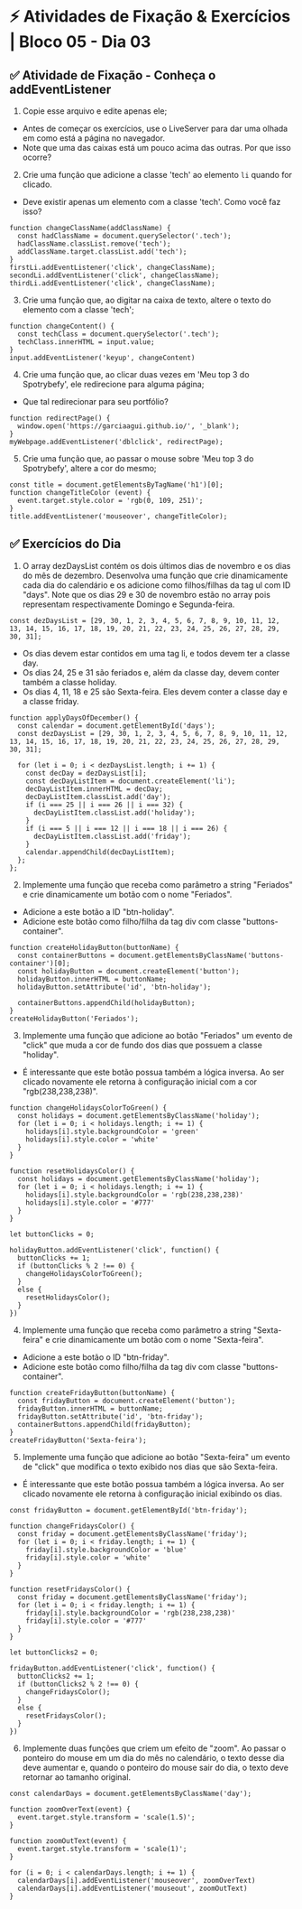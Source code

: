 # &#9889; Atividades de Fixação & Exercícios | Bloco 05 - Dia 03

## &#9989; Atividade de Fixação - Conheça o addEventListener

1. Copie esse arquivo e edite apenas ele;
- Antes de começar os exercícios, use o LiveServer para dar uma olhada em como está a página no navegador.
- Note que uma das caixas está um pouco acima das outras. Por que isso ocorre?

2. Crie uma função que adicione a classe 'tech' ao elemento `li` quando for clicado.
- Deve existir apenas um elemento com a classe 'tech'. Como você faz isso?
```
function changeClassName(addClassName) {
  const hadClassName = document.querySelector('.tech');
  hadClassName.classList.remove('tech');
  addClassName.target.classList.add('tech');
}
firstLi.addEventListener('click', changeClassName);
secondLi.addEventListener('click', changeClassName);
thirdLi.addEventListener('click', changeClassName);
```

3. Crie uma função que, ao digitar na caixa de texto, altere o texto do elemento com a classe 'tech';
```
function changeContent() {
  const techClass = document.querySelector('.tech');
  techClass.innerHTML = input.value;
}
input.addEventListener('keyup', changeContent)
```

4. Crie uma função que, ao clicar duas vezes em 'Meu top 3 do Spotrybefy', ele redirecione para alguma página;
- Que tal redirecionar para seu portfólio?
```
function redirectPage() {
  window.open('https://garciaagui.github.io/', '_blank');
}
myWebpage.addEventListener('dblclick', redirectPage);
```

5. Crie uma função que, ao passar o mouse sobre 'Meu top 3 do Spotrybefy', altere a cor do mesmo;
```
const title = document.getElementsByTagName('h1')[0];
function changeTitleColor (event) {
  event.target.style.color = 'rgb(0, 109, 251)';
}
title.addEventListener('mouseover', changeTitleColor);
```

## &#9989; Exercícios do Dia

1. O array dezDaysList contém os dois últimos dias de novembro e os dias do mês de dezembro. Desenvolva uma função que crie dinamicamente cada dia do calendário e os adicione como filhos/filhas da tag ul com ID "days". Note que os dias 29 e 30 de novembro estão no array pois representam respectivamente Domingo e Segunda-feira.
```
const dezDaysList = [29, 30, 1, 2, 3, 4, 5, 6, 7, 8, 9, 10, 11, 12, 13, 14, 15, 16, 17, 18, 19, 20, 21, 22, 23, 24, 25, 26, 27, 28, 29, 30, 31];
```
- Os dias devem estar contidos em uma tag li, e todos devem ter a classe day.
- Os dias 24, 25 e 31 são feriados e, além da classe day, devem conter também a classe holiday.
- Os dias 4, 11, 18 e 25 são Sexta-feira. Eles devem conter a classe day e a classe friday.
```
function applyDaysOfDecember() {
  const calendar = document.getElementById('days');
  const dezDaysList = [29, 30, 1, 2, 3, 4, 5, 6, 7, 8, 9, 10, 11, 12, 13, 14, 15, 16, 17, 18, 19, 20, 21, 22, 23, 24, 25, 26, 27, 28, 29, 30, 31];

  for (let i = 0; i < dezDaysList.length; i += 1) {
    const decDay = dezDaysList[i];
    const decDayListItem = document.createElement('li');
    decDayListItem.innerHTML = decDay;
    decDayListItem.classList.add('day');
    if (i === 25 || i === 26 || i === 32) {
      decDayListItem.classList.add('holiday');
    }
    if (i === 5 || i === 12 || i === 18 || i === 26) {
      decDayListItem.classList.add('friday');
    }
    calendar.appendChild(decDayListItem);
  };
};
```

2. Implemente uma função que receba como parâmetro a string "Feriados" e crie dinamicamente um botão com o nome "Feriados".
- Adicione a este botão a ID "btn-holiday".
- Adicione este botão como filho/filha da tag div com classe "buttons-container".
```
function createHolidayButton(buttonName) {
  const containerButtons = document.getElementsByClassName('buttons-container')[0];
  const holidayButton = document.createElement('button');
  holidayButton.innerHTML = buttonName;
  holidayButton.setAttribute('id', 'btn-holiday');

  containerButtons.appendChild(holidayButton);
}
createHolidayButton('Feriados');
```

3. Implemente uma função que adicione ao botão "Feriados" um evento de "click" que muda a cor de fundo dos dias que possuem a classe "holiday".
- É interessante que este botão possua também a lógica inversa. Ao ser clicado novamente ele retorna à configuração inicial com a cor "rgb(238,238,238)".
```
function changeHolidaysColorToGreen() {
  const holidays = document.getElementsByClassName('holiday');
  for (let i = 0; i < holidays.length; i += 1) {
    holidays[i].style.backgroundColor = 'green'
    holidays[i].style.color = 'white'
  }
}

function resetHolidaysColor() {
  const holidays = document.getElementsByClassName('holiday');
  for (let i = 0; i < holidays.length; i += 1) {
    holidays[i].style.backgroundColor = 'rgb(238,238,238)'
    holidays[i].style.color = '#777'
  }
}

let buttonClicks = 0;

holidayButton.addEventListener('click', function() {
  buttonClicks += 1;
  if (buttonClicks % 2 !== 0) {
    changeHolidaysColorToGreen();
  }
  else {
    resetHolidaysColor();
  }
})
```

4. Implemente uma função que receba como parâmetro a string "Sexta-feira" e crie dinamicamente um botão com o nome "Sexta-feira".
- Adicione a este botão o ID "btn-friday".
- Adicione este botão como filho/filha da tag div com classe "buttons-container".
```
function createFridayButton(buttonName) {
  const fridayButton = document.createElement('button');
  fridayButton.innerHTML = buttonName;
  fridayButton.setAttribute('id', 'btn-friday');
  containerButtons.appendChild(fridayButton);
}
createFridayButton('Sexta-feira');
```

5. Implemente uma função que adicione ao botão "Sexta-feira" um evento de "click" que modifica o texto exibido nos dias que são Sexta-feira.
- É interessante que este botão possua também a lógica inversa. Ao ser clicado novamente ele retorna à configuração inicial exibindo os dias.
```
const fridayButton = document.getElementById('btn-friday');

function changeFridaysColor() {
  const friday = document.getElementsByClassName('friday');
  for (let i = 0; i < friday.length; i += 1) {
    friday[i].style.backgroundColor = 'blue'
    friday[i].style.color = 'white'
  }
}

function resetFridaysColor() {
  const friday = document.getElementsByClassName('friday');
  for (let i = 0; i < friday.length; i += 1) {
    friday[i].style.backgroundColor = 'rgb(238,238,238)'
    friday[i].style.color = '#777'
  }
}

let buttonClicks2 = 0;

fridayButton.addEventListener('click', function() {
  buttonClicks2 += 1;
  if (buttonClicks2 % 2 !== 0) {
    changeFridaysColor();
  }
  else {
    resetFridaysColor();
  }
})
```

6. Implemente duas funções que criem um efeito de "zoom". Ao passar o ponteiro do mouse em um dia do mês no calendário, o texto desse dia deve aumentar e, quando o ponteiro do mouse sair do dia, o texto deve retornar ao tamanho original.
```
const calendarDays = document.getElementsByClassName('day');

function zoomOverText(event) {
  event.target.style.transform = 'scale(1.5)';
}

function zoomOutText(event) {
  event.target.style.transform = 'scale(1)';
}

for (i = 0; i < calendarDays.length; i += 1) {
  calendarDays[i].addEventListener('mouseover', zoomOverText)
  calendarDays[i].addEventListener('mouseout', zoomOutText)
}
```